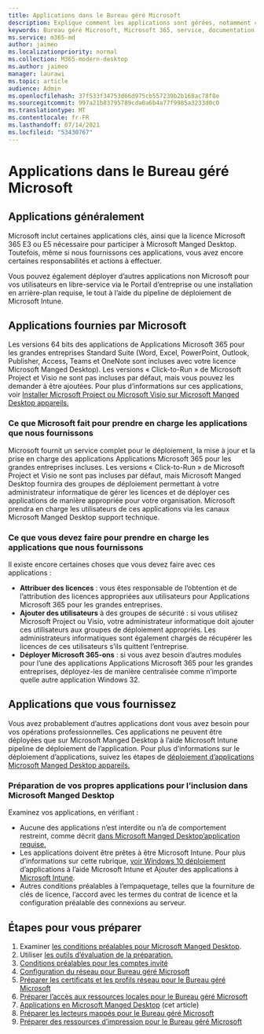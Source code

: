```yaml
---
title: Applications dans le Bureau géré Microsoft
description: Explique comment les applications sont gérées, notamment comment les packager, les déployer et les prendre en charge.
keywords: Bureau géré Microsoft, Microsoft 365, service, documentation
ms.service: m365-md
author: jaimeo
ms.localizationpriority: normal
ms.collection: M365-modern-desktop
ms.author: jaimeo
manager: laurawi
ms.topic: article
audience: Admin
ms.openlocfilehash: 37f533f34753d66d975cb557239b2b168ac78f8e
ms.sourcegitcommit: 997a21b83795789cda0a6b4a77f9985a3233d0c0
ms.translationtype: MT
ms.contentlocale: fr-FR
ms.lasthandoff: 07/14/2021
ms.locfileid: "53430767"
---
```

# <a name="apps-in-microsoft-managed-desktop"></a>Applications dans le Bureau géré Microsoft

<!--This topic is the target for 2 "Learn more" links in the Admin Portal (aka.ms/app-overview;app-package); also target for link from Online resources (aka.ms/app-overviewmmd-app-prep) do not delete.-->

<!--Applications: supported/onboard/deployment -->
 
## <a name="apps-generally"></a>Applications généralement

Microsoft inclut certaines applications clés, ainsi que la licence Microsoft 365 E3 ou E5 nécessaire pour participer à Microsoft Manged Desktop. Toutefois, même si nous fournissons ces applications, vous avez encore certaines responsabilités et actions à effectuer.

Vous pouvez également déployer d’autres applications non Microsoft pour vos utilisateurs en libre-service via le Portail d’entreprise ou une installation en arrière-plan requise, le tout à l’aide du pipeline de déploiement de Microsoft Intune. 

## <a name="apps-provided-by-microsoft"></a>Applications fournies par Microsoft

Les versions 64 bits des applications de Applications Microsoft 365 pour les grandes entreprises Standard Suite (Word, Excel, PowerPoint, Outlook, Publisher, Access, Teams et OneNote sont incluses avec votre licence Microsoft Manged Desktop). Les versions « Click-to-Run » de Microsoft Project  et Visio ne sont pas incluses par défaut, mais vous pouvez les demander à être ajoutées. Pour plus d’informations sur ces applications, voir [Installer Microsoft Project ou Microsoft Visio sur Microsoft Manged Desktop appareils.](../get-started/project-visio.md)

### <a name="what-microsoft-does-to-support-the-apps-we-provide"></a>Ce que Microsoft fait pour prendre en charge les applications que nous fournissons

Microsoft fournit un service complet pour le déploiement, la mise à jour et la prise en charge des applications Applications Microsoft 365 pour les grandes entreprises incluses. Les versions « Click-to-Run » de  Microsoft Project et Visio ne sont pas incluses par défaut, mais Microsoft Manged Desktop fournira des groupes de déploiement permettant à votre administrateur informatique de gérer les licences et de déployer ces applications de manière appropriée pour votre organisation. Microsoft prendra en charge les utilisateurs de ces applications via les canaux Microsoft Manged Desktop support technique.

### <a name="what-you-need-to-do-to-support-the-apps-we-provide"></a>Ce que vous devez faire pour prendre en charge les applications que nous fournissons

Il existe encore certaines choses que vous devez faire avec ces applications :

- **Attribuer des licences** : vous êtes responsable de l’obtention et de l’attribution des licences appropriées aux utilisateurs pour Applications Microsoft 365 pour les grandes entreprises.
- **Ajouter des utilisateurs** à des groupes de sécurité : si vous utilisez Microsoft Project ou Visio, votre administrateur informatique doit ajouter ces utilisateurs aux groupes de déploiement appropriés. Les administrateurs informatiques sont également chargés de récupérer les licences de ces utilisateurs s’ils quittent l’entreprise.
- **Déployer Microsoft 365-ons** : si vous avez besoin d’autres modules pour l’une des applications Applications Microsoft 365 pour les grandes entreprises, déployez-les de manière centralisée comme n’importe quelle autre application Windows 32. 

## <a name="apps-you-provide"></a>Applications que vous fournissez

Vous avez probablement d’autres applications dont vous avez besoin pour vos opérations professionnelles. Ces applications ne peuvent être déployées que sur Microsoft Manged Desktop à l’aide Microsoft Intune pipeline de déploiement de l’application. Pour plus d’informations sur le déploiement d’applications, suivez les étapes de [déploiement d’applications Microsoft Manged Desktop appareils.](../get-started/deploy-apps.md)

### <a name="preparing-your-own-apps-for-inclusion-in-microsoft-managed-desktop"></a>Préparation de vos propres applications pour l’inclusion dans Microsoft Manged Desktop
Examinez vos applications, en vérifiant :

- Aucune des applications n’est interdite ou n’a de comportement restreint, comme décrit [dans Microsoft Manged Desktop’application requise.](../service-description/mmd-app-requirements.md)
- Les applications doivent être prêtes à être Microsoft Intune. Pour plus d’informations sur cette rubrique, [voir Windows 10 déploiement](/intune/apps-windows-10-app-deploy) d’applications à l’aide Microsoft Intune et Ajouter des applications à [Microsoft Intune](/intune/apps-add).
- Autres conditions préalables à l’empaquetage, telles que la fourniture de clés de licence, l’accord avec les termes du contrat de licence et la configuration préalable des connexions au serveur.

## <a name="steps-to-get-ready"></a>Étapes pour vous préparer

1. Examiner [les conditions préalables pour Microsoft Manged Desktop](prerequisites.md).
2. Utiliser [les outils d’évaluation de la préparation.](readiness-assessment-tool.md)
3. [Conditions préalables pour les comptes invité](guest-accounts.md)
4. [Configuration du réseau pour Bureau géré Microsoft](network.md)
5. [Préparer les certificats et les profils réseau pour le Bureau géré Microsoft](certs-wifi-lan.md)
6. [Préparer l’accès aux ressources locales pour le Bureau géré Microsoft](authentication.md)
7. [Applications en Microsoft Manged Desktop](apps.md) (cet article)
8. [Préparer les lecteurs mappés pour le Bureau géré Microsoft](mapped-drives.md)
9. [Préparer des ressources d’impression pour le Bureau géré Microsoft](printing.md)

